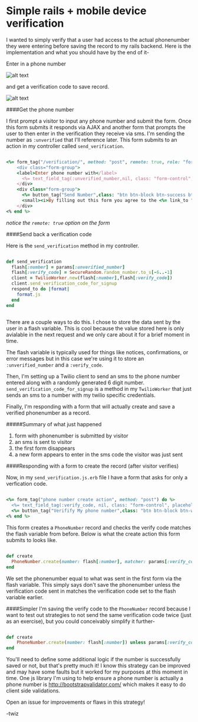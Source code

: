 Simple rails + mobile device verification
======================

I wanted to simply verify that a user had access to the actual phonenumber they were entering before saving the record to my rails backend. Here is the implementation and what you should have by the end of it-

Enter in a phone number

![alt text](http://fat.gfycat.com/LegitimateEvenFoal.gif "enter number")

and get a verification code to save record.

![alt text](http://fat.gfycat.com/ReflectingTheseAfricanparadiseflycatcher.gif "enter number")

####Get the phone number

I first prompt a visitor to input any phone number and submit the form. Once this form submits it responds via AJAX and another form that prompts the user to then enter in the verification they receive via sms. I'm sending the number as `:unverified` that I'll reference later. This form submits to an action in my controller called `send_verification`.

```ruby

<%= form_tag("/verification/", method: "post", remote: true, role: "form", id: "phonenumberForm") do %>
	<div class="form-group">
	<label>Enter phone number with</label>
	  <%= text_field_tag(:unverified_number,nil, class: "form-control", placeholder: "ex: +14151234567", data: {"bv-phone-message" => true} )%>
	</div>
	<div class="form-group">
	  <%= button_tag("Send Number",class: "btn btn-block btn-success btn-lg") %>
	  <small><i>By filling out this form you agree to the <%= link_to "terms", terms_path %></i></small>
	</div> 
<% end %> 

```

_notice the `remote: true` option on the form_

####Send back a verification code

Here is the `send_verification` method in my controller. 

```ruby

def send_verification
  flash[:number] = params[:unverified_number]
  flash[:verify_code] = SecureRandom.random_number.to_s[-6..-1]
  client = TwilioWorker.new(flash[:number],flash[:verify_code])
  client.send_verification_code_for_signup    
  respond_to do |format|
    format.js
  end
end
  
```

There are a couple ways to do this. I chose to store the data sent by the user in a flash variable. This is cool because the value stored here is only avialable in the next request and we only care about it for a brief moment in time.

The flash variable is typically used for things like notices, confirmations, or error messages but in this case we're using it to store an `:unverified_number` and a `:verify_code`.

Then, I'm setting up a Twilio client to send an sms to the phone number entered along with a randomly generated 6 digit number. `send_verification_code_for_signup` is a method in my `TwilioWorker` that just sends an sms to a number with my twilio specific credentials. 

Finally, I'm responding with a form that will actually create and save a verified phonenumber as a record. 


#####Summary of what just happened
1. form with phonenumber is submitted by visitor
2. an sms is sent to visitor
3. the first form disappears
4. a new form appears to enter in the sms code the visitor was just sent

####Responding with a form to create the record (after visitor verifies)

Now, in my `send_verification.js.erb` file I have a form that asks for only a verfication code. 

```ruby

<%= form_tag("phone number create action", method: "post") do %>
  <%= text_field_tag(:verify_code, nil, class: "form-control", placeholder: "ex: 85666")%>
  <%= button_tag("Verifify My phone number",class: "btn btn-block btn-warning btn-lg") %>
<% end %>

```

This form creates a `PhoneNumber` record and checks the verify code matches the flash variable from before. Below is what the create action this form submits to looks like. 
 

```ruby

def create
  PhoneNumber.create(number: flash[:number], matcher: params[:verify_code]) unless params[:verify_code] != flash[:verify_code]    
end

```
We set the phonenumber equal to what was sent in the first form via the flash variable. This simply says don't save the phonenumber unless the verification code sent in matches the verification code set to the flash variable earlier.

####Simpler
I'm saving the verify code to the `PhoneNumber` record because I want to test out strategies to not send the same verification code twice (just as an exercise), but you could conceivably simplify it further- 

```ruby

def create
	PhoneNumber.create(number: flash[:number]) unless params[:verify_code] != flash[:verify_code]    
end

```

You'll need to define some additional logic if the number is successfully saved or not, but that's pretty much it! I know this strategy can be improved and may have some faults but it worked for my purposes at this moment in time. One js library I'm using to help ensure a phone number is actually a phone number is http://bootstrapvalidator.com/ which makes it easy to do client side validations. 

Open an issue for improvements or flaws in this strategy!

-twiz
